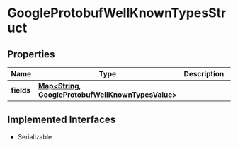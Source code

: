 

# GoogleProtobufWellKnownTypesStruct


## Properties

Name | Type | Description | Notes
------------ | ------------- | ------------- | -------------
**fields** | [**Map&lt;String, GoogleProtobufWellKnownTypesValue&gt;**](GoogleProtobufWellKnownTypesValue.md) |  |  [optional] [readonly]


## Implemented Interfaces

* Serializable


